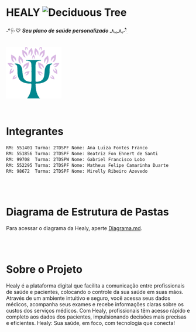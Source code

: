 # HEALY <img src="https://raw.githubusercontent.com/Tarikul-Islam-Anik/Animated-Fluent-Emojis/master/Emojis/Animals/Deciduous%20Tree.png" alt="Deciduous Tree" width="25" height="25" />

˖°🩺♡ ***Seu plano de saúde personalizado*** ﮩ٨ـﮩﮩ٨ـ˖𓍢ִ໋ 

<br>

<div>
<img align="center" alt="logo1" height=30%  width=30% src="documentacao/logo.png" />
</div>

<br>
<br>

# Integrantes
    RM: 551401 Turma: 2TDSPF Nome: Ana Luiza Fontes Franco
    RM: 551856 Turma: 2TDSPF Nome: Beatriz Fon Ehnert de Santi
    RM: 99708  Turma: 2TDSPW Nome: Gabriel Francisco Lobo
    RM: 552295 Turma: 2TDSPF Nome: Matheus Felipe Camarinha Duarte
    RM: 98672  Turma: 2TDSPF Nome: Mirelly Ribeiro Azevedo


<br>
<br>

# Diagrama de Estrutura de Pastas

Para acessar o diagrama da Healy, aperte [Diagrama.md](documentacao/diagrama_sprint3.png).

<br>
<br>

# Sobre o Projeto

Healy é a plataforma digital que facilita a comunicação entre profissionais de saúde e pacientes, colocando o controle da sua saúde em suas mãos. Através de um ambiente intuitivo e seguro, você acessa seus dados médicos, acompanha seus exames e recebe informações claras sobre os custos dos serviços médicos. Com Healy, profissionais têm acesso rápido e completo aos dados dos pacientes, impulsionando decisões mais precisas e eficientes. Healy: Sua saúde, em foco, com tecnologia que conecta!

<br>
